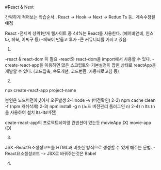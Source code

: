 #React & Next

간략하게 적어보는 학습순서..
React -> Hook -> Next -> Redux Ts 등..
계속수정될 예정

React
-전세계 상위1만개 웹사이트 중 44%는 React를 사용한다.
(에어비앤비, 인스타, 페북, 어쩌구 등)
-페북이 만들고 투자
-큰 커뮤니티를 가지고 있음


1.
-react & react-dom 이 필요
-react와 react-dom을 import해서 사용할 수 있다.
-create-react-app을 이용하면 많은 스크립트와 기본설정이 잡힌 상태로 reactApp을 개발할 수 있다.
(코드압축, 속도개선, 코드변환, 자동새로고침 등)

2.
npx create-react-app project-name

본인은 노드버전이낮아서 오류발생
2-1 node -v (버전확인)
2-2) npm cache clean -f (npm 캐쉬삭제)
2-3) npm install -g n (노드 버전관리 플러그인 n)
2-4) n lts (n을 사용하여 설치 lts-lts버전)

ceate-react-app의 프로젝트네이밍 컨벤션이 있는듯
movieApp (X)
movie-app (O)

3.
JSX
-React요소생성코드를 HTML과 비슷한 방식으로 생성할 수 있게 해주는 문법.
-React요소생성코드 -> JSX로 바꿔주는것은 Babel

4.

